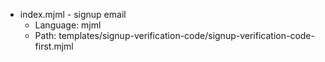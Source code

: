 - index.mjml - signup email
  - Language: mjml
  - Path: templates/signup-verification-code/signup-verification-code-first.mjml
